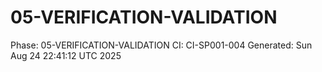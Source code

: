 # 05-VERIFICATION-VALIDATION
Phase: 05-VERIFICATION-VALIDATION
CI: CI-SP001-004
Generated: Sun Aug 24 22:41:12 UTC 2025
